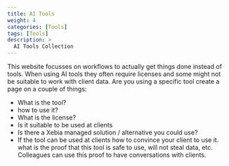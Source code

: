 ```yaml
---
title: AI Tools
weight: 4
categories: [Tools]
tags: [Tools]
description: >
  AI Tools Collection
---
```


This website focusses on workflows to actually get things done instead of tools. When using AI tools they often require licenses and some might not be suitable to work with client data. Are you using a specific tool create a page on a couple of things:

- What is the tool?
- how to use it?
- What is the license?
- Is it suitable to be used at clients
- Is there a Xebia managed solution / alternative you could use?
- If the tool can be used at clients how to convince your client to use it. what is the proof that this tool is safe to use, will not steal data, etc. Colleagues can use this proof to have conversations with clients.

